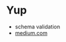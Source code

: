 # Yup

- schema validation
- [medium.com](https://medium.com/@sandeepkumarmishra354/create-express-js-middleware-to-validate-request-body-d22e0d7a271d)
